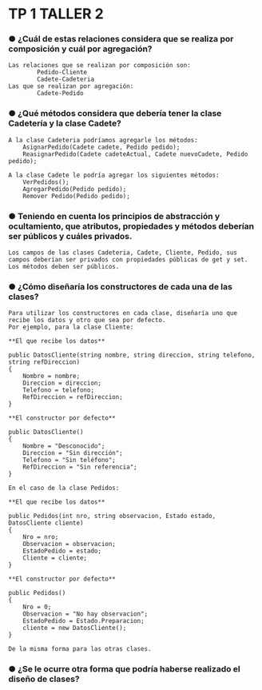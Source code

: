 # TP 1 TALLER 2

### ● ¿Cuál de estas relaciones considera que se realiza por composición y cuál por agregación?
    Las relaciones que se realizan por composición son:
            Pedido-Cliente
            Cadete-Cadeteria
    Las que se realizan por agregación:
            Cadete-Pedido

### ● ¿Qué métodos considera que debería tener la clase Cadetería y la clase Cadete?
    A la clase Cadeteria podríamos agregarle los métodos:
        AsignarPedido(Cadete cadete, Pedido pedido);
        ReasignarPedido(Cadete cadeteActual, Cadete nuevoCadete, Pedido pedido);

    A la clase Cadete le podría agregar los siguientes métodos:
        VerPedidos();
        AgregarPedido(Pedido pedido);
        Remover Pedido(Pedido pedido);
        

### ● Teniendo en cuenta los principios de abstracción y ocultamiento, que atributos, propiedades y métodos deberían ser públicos y cuáles privados.
    Los campos de las clases Cadeteria, Cadete, Cliente, Pedido, sus campos deberían ser privados con propiedades públicas de get y set.
    Los métodos deben ser públicos.

### ● ¿Cómo diseñaría los constructores de cada una de las clases?
    Para utilizar los constructores en cada clase, diseñaría uno que recibe los datos y otro que sea por defecto.
    Por ejemplo, para la clase Cliente:
    
    **El que recibe los datos**
    
    public DatosCliente(string nombre, string direccion, string telefono, string refDireccion)
    {
        Nombre = nombre;
        Direccion = direccion;
        Telefono = telefono;
        RefDireccion = refDireccion;
    }
    
    **El constructor por defecto**
    
    public DatosCliente() 
    {
        Nombre = "Desconocido";
        Direccion = "Sin dirección";
        Telefono = "Sin teléfono";
        RefDireccion = "Sin referencia";
    }

    En el caso de la clase Pedidos:

    **El que recibe los datos**

    public Pedidos(int nro, string observacion, Estado estado, DatosCliente cliente)
    {
        Nro = nro;
        Observacion = observacion;
        EstadoPedido = estado;
        Cliente = cliente;
    }

    **El constructor por defecto**

    public Pedidos()
    {
        Nro = 0;
        Observacion = "No hay observacion";
        EstadoPedido = Estado.Preparacion;
        cliente = new DatosCliente(); 
    }

    De la misma forma para las otras clases.


### ● ¿Se le ocurre otra forma que podría haberse realizado el diseño de clases?

